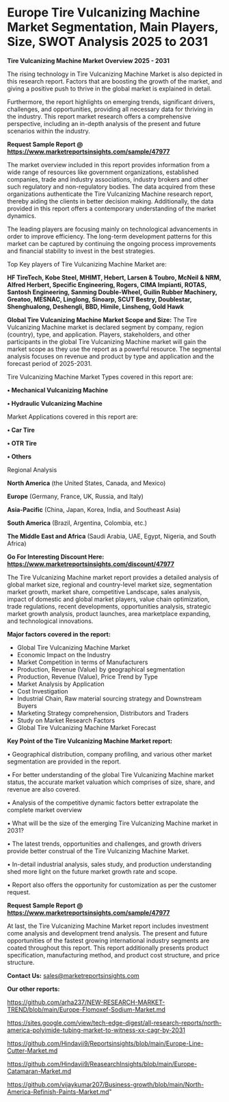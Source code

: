 # Europe Tire Vulcanizing Machine Market Segmentation, Main Players, Size, SWOT Analysis 2025 to 2031

<Strong> Tire Vulcanizing Machine Market Overview 2025 - 2031</strong>

The rising technology in Tire Vulcanizing Machine Market is also depicted in this research report. Factors that are boosting the growth of the market, and giving a positive push to thrive in the global market is explained in detail.

Furthermore, the report highlights on emerging trends, significant drivers, challenges, and opportunities, providing all necessary data for thriving in the industry. This report market research offers a comprehensive perspective, including an in-depth analysis of the present and future scenarios within the industry.

<strong>Request Sample Report @ <a href=https://www.marketreportsinsights.com/sample/47977>https://www.marketreportsinsights.com/sample/47977</a></strong>

The market overview included in this report provides information from a wide range of resources like government organizations, established companies, trade and industry associations, industry brokers and other such regulatory and non-regulatory bodies. The data acquired from these organizations authenticate the Tire Vulcanizing Machine research report, thereby aiding the clients in better decision making. Additionally, the data provided in this report offers a contemporary understanding of the market dynamics.

The leading players are focusing mainly on technological advancements in order to improve efficiency. The long-term development patterns for this market can be captured by continuing the ongoing process improvements and financial stability to invest in the best strategies.

Top Key players of Tire Vulcanizing Machine Market are:

<strong>HF TireTech, Kobe Steel, MHIMT, Hebert, Larsen & Toubro, McNeil & NRM, Alfred Herbert, Specific Engineering, Rogers, CIMA Impianti, ROTAS, Santosh Engineering, Sanming Double-Wheel, Guilin Rubber Machinery, Greatoo, MESNAC, Linglong, Sinoarp, SCUT Bestry, Doublestar, Shenghualong, Deshengli, BBD, Himile, Linsheng, Gold Hawk</strong>

<strong><b>Global Tire Vulcanizing Machine Market Scope and Size:</b></strong>
The Tire Vulcanizing Machine market is declared segment by company, region (country), type, and application. Players, stakeholders, and other participants in the global Tire Vulcanizing Machine market will gain the market scope as they use the report as a powerful resource. The segmental analysis focuses on revenue and product by type and application and the forecast period of 2025-2031.

Tire Vulcanizing Machine Market Types covered in this report are:

<strong>•  Mechanical Vulcanizing Machine

•  Hydraulic Vulcanizing Machine</strong>

Market Applications covered in this report are:

<strong>•  Car Tire

•  OTR Tire

•  Others</strong> 

Regional Analysis

<strong>North America</strong> (the United States, Canada, and Mexico)

<strong>Europe</strong> (Germany, France, UK, Russia, and Italy)

<strong>Asia-Pacific</strong> (China, Japan, Korea, India, and Southeast Asia)

<strong>South America</strong> (Brazil, Argentina, Colombia, etc.)

<strong>The Middle East and Africa</strong> (Saudi Arabia, UAE, Egypt, Nigeria, and South Africa)

<strong>Go For Interesting Discount Here: <a href=https://www.marketreportsinsights.com/discount/47977>https://www.marketreportsinsights.com/discount/47977</a></strong>

The Tire Vulcanizing Machine market report provides a detailed analysis of global market size, regional and country-level market size, segmentation market growth, market share, competitive Landscape, sales analysis, impact of domestic and global market players, value chain optimization, trade regulations, recent developments, opportunities analysis, strategic market growth analysis, product launches, area marketplace expanding, and technological innovations.

<strong><b>Major factors covered in the report:</b></strong>
<ul>
  <li>Global Tire Vulcanizing Machine Market </li>
  <li>Economic Impact on the Industry</li>
  <li>Market Competition in terms of Manufacturers</li>
  <li>Production, Revenue (Value) by geographical segmentation</li>
  <li>Production, Revenue (Value), Price Trend by Type</li>
  <li>Market Analysis by Application</li>
  <li>Cost Investigation</li>
  <li>Industrial Chain, Raw material sourcing strategy and Downstream Buyers</li>
  <li>Marketing Strategy comprehension, Distributors and Traders</li>
  <li>Study on Market Research Factors</li>
  <li>Global Tire Vulcanizing Machine Market Forecast</li>
</ul>

<strong><b>Key Point of the Tire Vulcanizing Machine Market report:</b></strong>

• Geographical distribution, company profiling, and various other market segmentation are provided in the report.

• For better understanding of the global Tire Vulcanizing Machine market status, the accurate market valuation which comprises of size, share, and revenue are also covered.

• Analysis of the competitive dynamic factors better extrapolate the complete market overview

• What will be the size of the emerging Tire Vulcanizing Machine market in 2031?

• The latest trends, opportunities and challenges, and growth drivers provide better construal of the Tire Vulcanizing Machine Market.

• In-detail industrial analysis, sales study, and production understanding shed more light on the future market growth rate and scope.

• Report also offers the opportunity for customization as per the customer request.

<strong>Request Sample Report @ <a href=https://www.marketreportsinsights.com/sample/47977>https://www.marketreportsinsights.com/sample/47977</a></strong>

At last, the Tire Vulcanizing Machine Market report includes investment come analysis and development trend analysis. The present and future opportunities of the fastest growing international industry segments are coated throughout this report. This report additionally presents product specification, manufacturing method, and product cost structure, and price structure.

<strong>Contact Us:</strong>
sales@marketreportsinsights.com

<strong>Our other reports:</strong>

<a href=https://github.com/arha237/NEW-RESEARCH-MARKET-TREND/blob/main/Europe-Flomoxef-Sodium-Market.md>https://github.com/arha237/NEW-RESEARCH-MARKET-TREND/blob/main/Europe-Flomoxef-Sodium-Market.md</a>

<a href=https://sites.google.com/view/tech-edge-digest/all-research-reports/north-america-polyimide-tubing-market-to-witness-xx-cagr-by-2031>https://sites.google.com/view/tech-edge-digest/all-research-reports/north-america-polyimide-tubing-market-to-witness-xx-cagr-by-2031</a>

<a href=https://github.com/Hindavii9/Reportsinsights/blob/main/Europe-Line-Cutter-Market.md>https://github.com/Hindavii9/Reportsinsights/blob/main/Europe-Line-Cutter-Market.md</a>

<a href=https://github.com/Hindavii9/ReasearchInsights/blob/main/Europe-Catamaran-Market.md>https://github.com/Hindavii9/ReasearchInsights/blob/main/Europe-Catamaran-Market.md</a>

<a href=https://github.com/vijaykumar207/Business-growth/blob/main/North-America-Refinish-Paints-Market.md>https://github.com/vijaykumar207/Business-growth/blob/main/North-America-Refinish-Paints-Market.md</a>"
